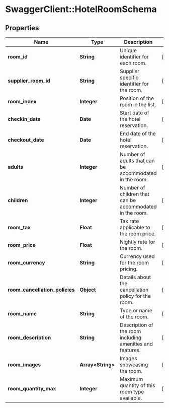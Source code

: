 # SwaggerClient::HotelRoomSchema

## Properties
Name | Type | Description | Notes
------------ | ------------- | ------------- | -------------
**room_id** | **String** | Unique identifier for each room. | [optional] 
**supplier_room_id** | **String** | Supplier specific identifier for the room. | [optional] 
**room_index** | **Integer** | Position of the room in the list. | [optional] 
**checkin_date** | **Date** | Start date of the hotel reservation. | [optional] 
**checkout_date** | **Date** | End date of the hotel reservation. | [optional] 
**adults** | **Integer** | Number of adults that can be accommodated in the room. | [optional] 
**children** | **Integer** | Number of children that can be accommodated in the room. | [optional] 
**room_tax** | **Float** | Tax rate applicable to the room price. | [optional] 
**room_price** | **Float** | Nightly rate for the room. | [optional] 
**room_currency** | **String** | Currency used for the room pricing. | [optional] 
**room_cancellation_policies** | **Object** | Details about the cancellation policy for the room. | [optional] 
**room_name** | **String** | Type or name of the room. | [optional] 
**room_description** | **String** | Description of the room including amenities and features. | [optional] 
**room_images** | **Array&lt;String&gt;** | Images showcasing the room. | [optional] 
**room_quantity_max** | **Integer** | Maximum quantity of this room type available. | [optional] 

